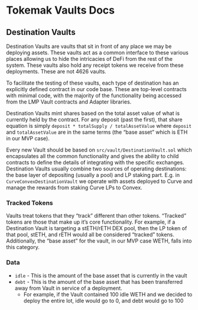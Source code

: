 # Tokemak Vaults Docs

## Destination Vaults

Destination Vaults are vaults that sit in front of any place we may be deploying assets. These vaults act as a common interface to these various places allowing us to hide the intricacies of DeFi from the rest of the system. These vaults also hold any receipt tokens we receive from these deployments. These are not 4626 vaults.

To facilitate the testing of these vaults, each type of destination has an explicitly defined contract in our code base. These are top-level contracts with minimal code, with the majority of the functionality being accessed from the LMP Vault contracts and Adapter libraries.

Destination Vaults mint shares based on the total asset value of what is currently held by the contract. For any deposit (past the first), that share equation is simply `deposit * totalSupply / totalAssetValue` where `deposit` and `totalAssetValue` are in the same terms (the “base asset” which is ETH in our MVP case).

Every new Vault should be based on `src/vault/DestinationVault.sol` which encapsulates all the common functionality and gives the ability to child contracts to define the details of integrating with the specific exchanges. Destination Vaults usually combine two sources of operating destinations: the base layer of depositing (usually a pool) and LP staking part. E.g. in `CurveConvexDestinationVault` we operate with assets deployed to Curve and manage the rewards from staking Curve LPs to Convex.

### Tracked Tokens

Vaults treat tokens that they “track” different than other tokens. “Tracked” tokens are those that make up it’s core functionality. For example, if a Destination Vault is targeting a stETH/rETH DEX pool, then the LP token of that pool, stETH, and rETH would all be considered “tracked” tokens. Additionally, the “base asset” for the vault, in our MVP case WETH, falls into this category.

### Data

-   `idle` - This is the amount of the base asset that is currently in the vault
-   `debt` - This is the amount of the base asset that has been transferred away from Vault in service of a deployment.
    -   For example, if the Vault contained 100 idle WETH and we decided to deploy the entire lot, idle would go to 0, and debt would go to 100
